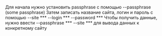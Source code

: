 Для начала нужно установить passphrase с помощью --passphrase (some passphrase)
Затем записать название сайта, логин и пароль с помощью --site *** --login *** --password ***
Чтобы получить данные, нужно ввести --passphrase *** --site *** для вывода данных к конкретному сайту

